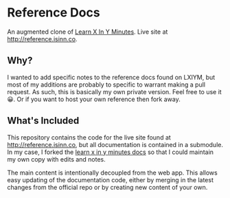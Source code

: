 # Reference Docs

An augmented clone of [Learn X In Y Minutes][learn]. Live site at <http://reference.isinn.co>.

## Why?

I wanted to add specific notes to the reference docs found on LXIYM, but most of my additions are probably to specific to warrant making a pull request. As such, this is basically my own private version. Feel free to use it :grinning:. Or if you want to host your own reference then fork away.

## What's Included

This repository contains the code for the live site found at <http://reference.isinn.co>, but all documentation is contained in a submodule. In my case, I forked the [learn x in y minutes docs][repo] so that I could maintain my own copy with edits and notes.

The main content is intentionally decoupled from the web app. This allows easy updating of the documentation code, either by merging in the latest changes from the official repo or by creating new content of your own.

[learn]: http://learnxinyminutes.com
[repo]: https://github.com/adambard/learnxinyminutes-docs
